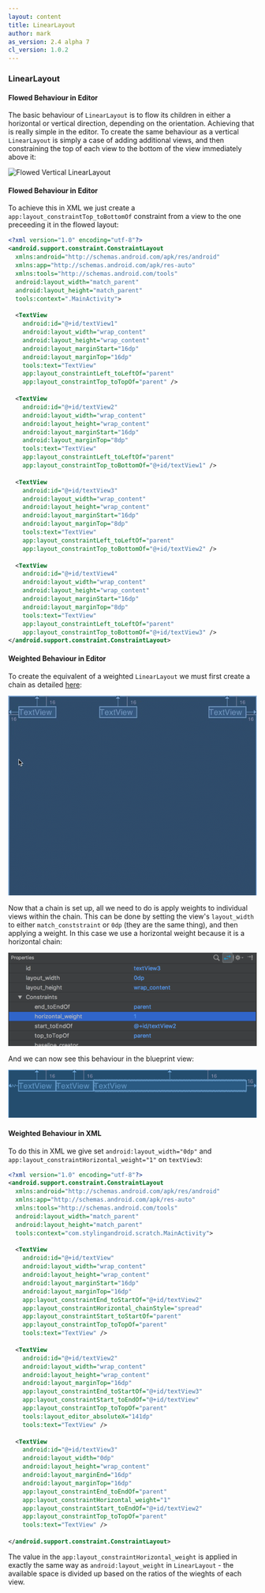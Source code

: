 ```yaml
---
layout: content
title: LinearLayout
author: mark
as_version: 2.4 alpha 7
cl_version: 1.0.2
---
```


### LinearLayout

#### Flowed Behaviour in Editor
The basic behaviour of `LinearLayout` is to flow its children in either a horizontal or vertical direction, depending on the orientation. Achieving that is really simple in the editor. To create the same behaviour as a vertical `LinearLayout` is simply a case of adding additional views, and then constraining the top of each view to the bottom of the view immediately above it:

![Flowed Vertical `LinearLayout`](../assets/images/layouts/linear_layout_flowed.gif)

#### Flowed Behaviour in Editor
 
To achieve this in XML we just create a `app:layout_constraintTop_toBottomOf` constraint from a view to the one preceeding it in the flowed layout:

```xml
<?xml version="1.0" encoding="utf-8"?>
<android.support.constraint.ConstraintLayout 
  xmlns:android="http://schemas.android.com/apk/res/android"
  xmlns:app="http://schemas.android.com/apk/res-auto"
  xmlns:tools="http://schemas.android.com/tools"
  android:layout_width="match_parent"
  android:layout_height="match_parent"
  tools:context=".MainActivity">

  <TextView
    android:id="@+id/textView1"
    android:layout_width="wrap_content"
    android:layout_height="wrap_content"
    android:layout_marginStart="16dp"
    android:layout_marginTop="16dp"
    tools:text="TextView"
    app:layout_constraintLeft_toLeftOf="parent"
    app:layout_constraintTop_toTopOf="parent" />

  <TextView
    android:id="@+id/textView2"
    android:layout_width="wrap_content"
    android:layout_height="wrap_content"
    android:layout_marginStart="16dp"
    android:layout_marginTop="8dp"
    tools:text="TextView"
    app:layout_constraintLeft_toLeftOf="parent"
    app:layout_constraintTop_toBottomOf="@+id/textView1" />

  <TextView
    android:id="@+id/textView3"
    android:layout_width="wrap_content"
    android:layout_height="wrap_content"
    android:layout_marginStart="16dp"
    android:layout_marginTop="8dp"
    tools:text="TextView"
    app:layout_constraintLeft_toLeftOf="parent"
    app:layout_constraintTop_toBottomOf="@+id/textView2" />

  <TextView
    android:id="@+id/textView4"
    android:layout_width="wrap_content"
    android:layout_height="wrap_content"
    android:layout_marginStart="16dp"
    android:layout_marginTop="8dp"
    tools:text="TextView"
    app:layout_constraintLeft_toLeftOf="parent"
    app:layout_constraintTop_toBottomOf="@+id/textView3" />
</android.support.constraint.ConstraintLayout>
```

#### Weighted Behaviour in Editor


To create the equivalent of a weighted `LinearLayout` we must first create a chain as detailed [here](../basics/create_chains.md):

![Create Chain](../assets/images/basics/chains_create.gif)

Now that a chain is set up, all we need to do is apply weights to individual views within the chain. This can be done by setting the view's `layout_width` to either `match_conststraint` or `0dp` (they are the same thing), and then applying a weight. In this case we use a horizontal weight because it is a horizontal chain:

![Chain Weight](../assets/images/basics/chains_weight_properties.png)

And we can now see this behaviour in the blueprint view:

![Chain weight](../assets/images/basics/chains_weight.png)
 
#### Weighted Behaviour in XML

To do this in XML we give set `android:layout_width="0dp"` and `app:layout_constraintHorizontal_weight="1"` on `textView3`:

```xml
<?xml version="1.0" encoding="utf-8"?>
<android.support.constraint.ConstraintLayout
  xmlns:android="http://schemas.android.com/apk/res/android"
  xmlns:app="http://schemas.android.com/apk/res-auto"
  xmlns:tools="http://schemas.android.com/tools"
  android:layout_width="match_parent"
  android:layout_height="match_parent"
  tools:context="com.stylingandroid.scratch.MainActivity">

  <TextView
    android:id="@+id/textView"
    android:layout_width="wrap_content"
    android:layout_height="wrap_content"
    android:layout_marginStart="16dp"
    android:layout_marginTop="16dp"
    app:layout_constraintEnd_toStartOf="@+id/textView2"
    app:layout_constraintHorizontal_chainStyle="spread"
    app:layout_constraintStart_toStartOf="parent"
    app:layout_constraintTop_toTopOf="parent"
    tools:text="TextView" />

  <TextView
    android:id="@+id/textView2"
    android:layout_width="wrap_content"
    android:layout_height="wrap_content"
    android:layout_marginTop="16dp"
    app:layout_constraintEnd_toStartOf="@+id/textView3"
    app:layout_constraintStart_toEndOf="@+id/textView"
    app:layout_constraintTop_toTopOf="parent"
    tools:layout_editor_absoluteX="141dp"
    tools:text="TextView" />

  <TextView
    android:id="@+id/textView3"
    android:layout_width="0dp"
    android:layout_height="wrap_content"
    android:layout_marginEnd="16dp"
    android:layout_marginTop="16dp"
    app:layout_constraintEnd_toEndOf="parent"
    app:layout_constraintHorizontal_weight="1"
    app:layout_constraintStart_toEndOf="@+id/textView2"
    app:layout_constraintTop_toTopOf="parent"
    tools:text="TextView" />

</android.support.constraint.ConstraintLayout>
```

The value in the `app:layout_constraintHorizontal_weight` is applied in exactly the same way as `android:layout_weight` in `LinearLayout` - the available space is divided up based on the ratios of the wieghts of each view. 
